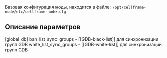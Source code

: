Базовая конфигурация ноды, находится в файле: 
`/opt/cellframe-node/etc/cellframe-node.cfg`

## Описание параметров
[global_db]
ban_list_sync_groups - [[GDB-black-list]] для синхронизации групп GDB
white_list_sync_groups - [[GDB-white-list]] для синхронизации групп GDB